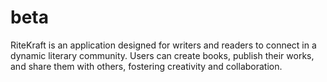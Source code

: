 # beta
RiteKraft is an application designed for writers and readers to connect in a dynamic literary community. Users can create books, publish their works, and share them with others, fostering creativity and collaboration.
